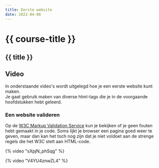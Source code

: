 ```yaml
---
title: Eerste website
date: 2022-04-06
---
```


# {{ course-title }}

## {{ title }} 

## Video
In onderstaande video's wordt uitgelegd hoe je een eerste website kunt maken.  
Je gaat gebruik maken van diverse html-tags die je in de voorgaande hoofdstukken hebt geleerd.


### Een website valideren
Op de [W3C Markup Validation Service](https://validator.w3.org/) kun je bekijken of je geen fouten hebt gemaakt in je code.
Soms lijkt je browser een pagina goed weer te geven, maar dan kan het toch nog zijn dat je niet voldoet aan de strenge regels die het W3C stelt aan HTML-code. 

{% video "sXpjN_phSqg" %}

{% video "V4YU4znwZL4" %}


